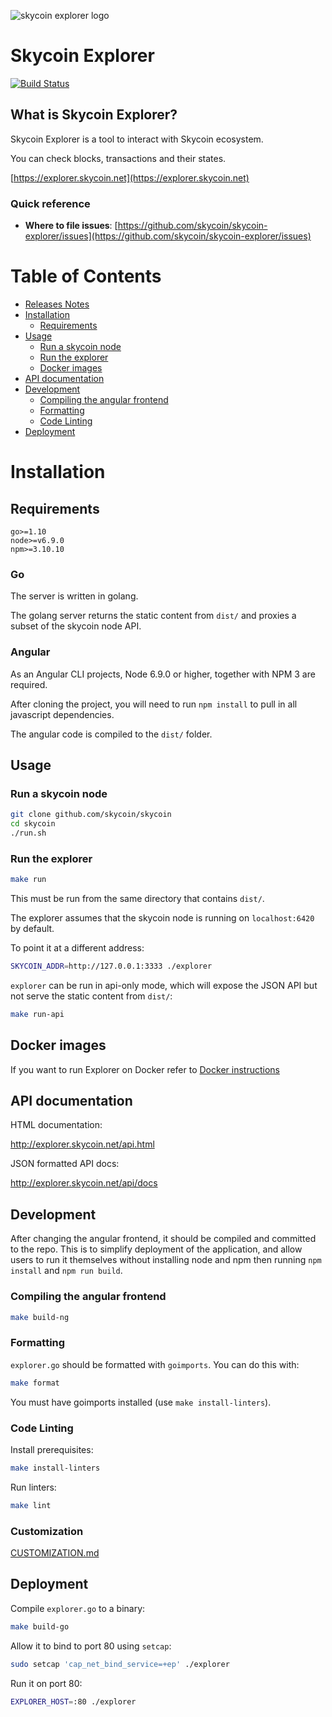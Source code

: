 ![skycoin explorer logo](https://user-images.githubusercontent.com/26845312/32426909-047fb2ae-c283-11e7-8031-6e88585a53c8.png)

# Skycoin Explorer

[![Build Status](https://travis-ci.org/skycoin/skycoin-explorer.svg)](https://travis-ci.org/skycoin/skycoin-explorer)

## What is Skycoin Explorer?

Skycoin Explorer is a tool to interact with Skycoin ecosystem.

You can check blocks, transactions and their states.

[https://explorer.skycoin.net](https://explorer.skycoin.net)

### Quick reference

- **Where to file issues**:
    [https://github.com/skycoin/skycoin-explorer/issues](https://github.com/skycoin/skycoin-explorer/issues)

# Table of Contents

  - [Releases Notes](CHANGELOG.md)
  - [Installation](#installation)
    - [Requirements](#requirements)
  - [Usage](#usage)
    - [Run a skycoin node](#run-a-skycoin-node)
    - [Run the explorer](#run-the-explorer)
    - [Docker images](#docker-images)
  - [API documentation](#api-documentation)
  - [Development](#development)
    - [Compiling the angular frontend](#compiling-the-angular-frontend)
    - [Formatting](#formatting)
    - [Code Linting](#code-linting)
  - [Deployment](#deployment)

# Installation

## Requirements

```
go>=1.10
node>=v6.9.0
npm>=3.10.10
```

### Go

The server is written in golang.

The golang server returns the static content from `dist/` and proxies a subset of the skycoin node API.

### Angular

As an Angular CLI projects,  Node 6.9.0 or higher, together with NPM 3 are required.

After cloning the project, you will need to run `npm install` to pull in all javascript dependencies.

The angular code is compiled to the `dist/` folder.

## Usage

### Run a skycoin node

```sh
git clone github.com/skycoin/skycoin
cd skycoin
./run.sh
```

### Run the explorer

```sh
make run
```

This must be run from the same directory that contains `dist/`.

The explorer assumes that the skycoin node is running on `localhost:6420` by default.

To point it at a different address:

```sh
SKYCOIN_ADDR=http://127.0.0.1:3333 ./explorer
```

`explorer` can be run in api-only mode, which will expose the JSON API but not serve the static content from `dist/`:

```sh
make run-api
```

## Docker images

If you want to run Explorer on Docker refer to [Docker instructions](docker/images/mainapp/)

## API documentation

HTML documentation:

http://explorer.skycoin.net/api.html

JSON formatted API docs:

http://explorer.skycoin.net/api/docs

## Development

After changing the angular frontend, it should be compiled and committed to the repo.
This is to simplify deployment of the application, and allow users to run it themselves without
installing node and npm then running `npm install` and `npm run build`.

### Compiling the angular frontend

```sh
make build-ng
```

### Formatting

`explorer.go` should be formatted with `goimports`. You can do this with:

```sh
make format
```

You must have goimports installed (use `make install-linters`).

### Code Linting

Install prerequisites:

```sh
make install-linters
```

Run linters:

```sh
make lint
```

### Customization

[CUSTOMIZATION.md](CUSTOMIZATION.md)

## Deployment

Compile `explorer.go` to a binary:

```sh
make build-go
```

Allow it to bind to port 80 using `setcap`:

```sh
sudo setcap 'cap_net_bind_service=+ep' ./explorer
```

Run it on port 80:

```sh
EXPLORER_HOST=:80 ./explorer
```


